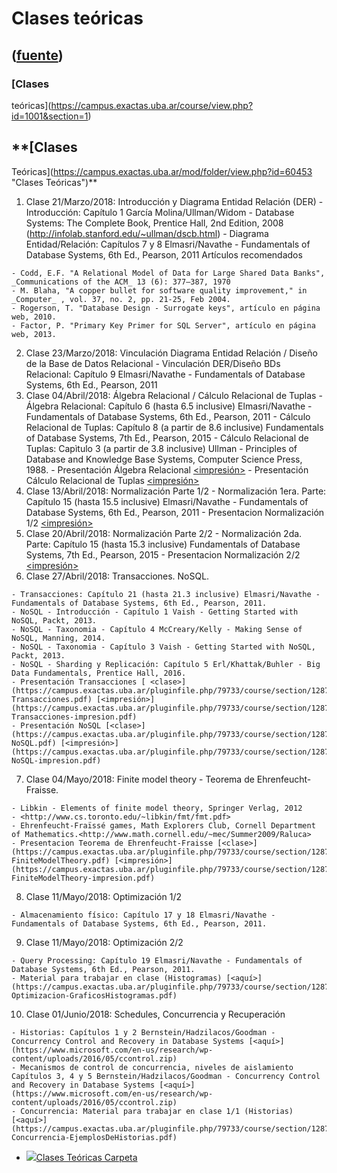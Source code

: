 # Clases teóricas
([fuente](https://campus.exactas.uba.ar/course/view.php?id=1001&section=1))
---
### [Clases
teóricas](https://campus.exactas.uba.ar/course/view.php?id=1001&section=1)

##  **[Clases
Teóricas](https://campus.exactas.uba.ar/mod/folder/view.php?id=60453 "Clases
Teóricas")**

  1. Clase 21/Marzo/2018: Introducción y Diagrama Entidad Relación (DER) 
    - Introducción: Capítulo 1 García Molina/Ullman/Widom - Database Systems: The Complete Book, Prentice Hall, 2nd Edition, 2008 (<http://infolab.stanford.edu/~ullman/dscb.html>)
    - Diagrama Entidad/Relación: Capítulos 7 y 8 Elmasri/Navathe - Fundamentals of Database Systems, 6th Ed., Pearson, 2011
Artículos recomendados

    - Codd, E.F. "A Relational Model of Data for Large Shared Data Banks", _Communications of the ACM_ 13 (6): 377–387, 1970
    - M. Blaha, "A copper bullet for software quality improvement," in _Computer_ , vol. 37, no. 2, pp. 21-25, Feb 2004.
    - Rogerson, T. "Database Design - Surrogate keys", artículo en página web, 2010.
    - Factor, P. "Primary Key Primer for SQL Server", artículo en página web, 2013.
  2. Clase 23/Marzo/2018: Vinculación Diagrama Entidad Relación / Diseño de la Base de Datos Relacional 
    - Vinculación DER/Diseño BDs Relacional: Capítulo 9 Elmasri/Navathe - Fundamentals of Database Systems, 6th Ed., Pearson, 2011
  3. Clase 04/Abril/2018: Álgebra Relacional / Cálculo Relacional de Tuplas
    - Álgebra Relacional: Capítulo 6 (hasta 6.5 inclusive) Elmasri/Navathe - Fundamentals of Database Systems, 6th Ed., Pearson, 2011
    - Cálculo Relacional de Tuplas: Capítulo 8 (a partir de 8.6 inclusive) Fundamentals of Database Systems, 7th Ed., Pearson, 2015
    - Cálculo Relacional de Tuplas: Capìtulo 3 (a partir de 3.8 inclusive) Ullman - Principles of Database and Knowledge Base Systems, Computer Science Press, 1988.
    - Presentación Álgebra Relacional [<clase>](https://campus.exactas.uba.ar/pluginfile.php/79733/course/section/12872/ct03-AlgebraRelacional.pdf) [<impresión>](https://campus.exactas.uba.ar/pluginfile.php/79733/course/section/12872/ct03-AlgebraRelacional-impresion.pdf)
    - Presentación Cálculo Relacional de Tuplas [<clase>](https://campus.exactas.uba.ar/pluginfile.php/79733/course/section/12872/ct03-CalculoRelacionalDeTuplas.pdf) [<impresión>](https://campus.exactas.uba.ar/pluginfile.php/79733/course/section/12872/ct03-CalculoRelacionalDeTuplas-impresion.pdf)
  4. Clase 13/Abril/2018: Normalización Parte 1/2
    - Normalización 1era. Parte: Capítulo 15 (hasta 15.5 inclusive) Elmasri/Navathe - Fundamentals of Database Systems, 6th Ed., Pearson, 2011
    - Presentacion Normalización 1/2 [<clase>](https://campus.exactas.uba.ar/pluginfile.php/79733/course/section/12872/ct04-Normalizacion.pdf) [<impresión>](https://campus.exactas.uba.ar/pluginfile.php/79733/course/section/12872/ct04-Normalizacion-impresion.pdf)
  5. Clase 20/Abril/2018: Normalización Parte 2/2
    - Normalización 2da. Parte: Capítulo 15 (hasta 15.3 inclusive) Fundamentals of Database Systems, 7th Ed., Pearson, 2015
    - Presentacion Normalización 2/2 [<clase>](https://campus.exactas.uba.ar/pluginfile.php/79733/course/section/12872/ct05-Normalizacion2.pdf) [<impresión>](https://campus.exactas.uba.ar/pluginfile.php/79733/course/section/12872/ct05-Normalizacion2-impresion.pdf)
  6. Clase 27/Abril/2018: Transacciones. NoSQL.  

    - Transacciones: Capítulo 21 (hasta 21.3 inclusive) Elmasri/Navathe - Fundamentals of Database Systems, 6th Ed., Pearson, 2011.
    - NoSQL - Introducción - Capítulo 1 Vaish - Getting Started with NoSQL, Packt, 2013.
    - NoSQL - Taxonomia - Capítulo 4 McCreary/Kelly - Making Sense of NoSQL, Manning, 2014.
    - NoSQL - Taxonomia - Capítulo 3 Vaish - Getting Started with NoSQL, Packt, 2013.
    - NoSQL - Sharding y Replicación: Capítulo 5 Erl/Khattak/Buhler - Big Data Fundamentals, Prentice Hall, 2016.
    - Presentación Transacciones [ <clase>](https://campus.exactas.uba.ar/pluginfile.php/79733/course/section/12872/ct06-Transacciones.pdf) [<impresión>](https://campus.exactas.uba.ar/pluginfile.php/79733/course/section/12872/ct06-Transacciones-impresion.pdf)
    - Presentación NoSQL [<clase>](https://campus.exactas.uba.ar/pluginfile.php/79733/course/section/12872/ct06-NoSQL.pdf) [<impresión>](https://campus.exactas.uba.ar/pluginfile.php/79733/course/section/12872/ct06-NoSQL-impresion.pdf)  

  7. Clase 04/Mayo/2018: Finite model theory - Teorema de Ehrenfeucht-Fraisse.   

    - Libkin - Elements of finite model theory, Springer Verlag, 2012
    - <http://www.cs.toronto.edu/~libkin/fmt/fmt.pdf>
    - Ehrenfeucht-Fraïssé games, Math Explorers Club, Cornell Department of Mathematics.<http://www.math.cornell.edu/~mec/Summer2009/Raluca>
    - Presentacion Teorema de Ehrenfeucht-Fraisse [<clase>](https://campus.exactas.uba.ar/pluginfile.php/79733/course/section/12872/ct07-FiniteModelTheory.pdf) [<impresión>](https://campus.exactas.uba.ar/pluginfile.php/79733/course/section/12872/ct07-FiniteModelTheory-impresion.pdf)   

  8. Clase 11/Mayo/2018: Optimización 1/2  

    - Almacenamiento físico: Capítulo 17 y 18 Elmasri/Navathe - Fundamentals of Database Systems, 6th Ed., Pearson, 2011.
  9. Clase 11/Mayo/2018: Optimización 2/2   

    - Query Processing: Capítulo 19 Elmasri/Navathe - Fundamentals of Database Systems, 6th Ed., Pearson, 2011.
    - Material para trabajar en clase (Histogramas) [<aquí>](https://campus.exactas.uba.ar/pluginfile.php/79733/course/section/12872/ct09-Optimizacion-GraficosHistogramas.pdf)   

  10. Clase 01/Junio/2018: Schedules, Concurrencia y Recuperación  
  

    - Historias: Capítulos 1 y 2 Bernstein/Hadzilacos/Goodman - Concurrency Control and Recovery in Database Systems [<aquí>](https://www.microsoft.com/en-us/research/wp-content/uploads/2016/05/ccontrol.zip)
    - Mecanismos de control de concurrencia, niveles de aislamiento Capítulos 3, 4 y 5 Bernstein/Hadzilacos/Goodman - Concurrency Control and Recovery in Database Systems [<aquí>](https://www.microsoft.com/en-us/research/wp-content/uploads/2016/05/ccontrol.zip)
    - Concurrencia: Material para trabajar en clase 1/1 (Historias) [<aquí>](https://campus.exactas.uba.ar/pluginfile.php/79733/course/section/12872/ct10-Concurrencia-EjemplosDeHistorias.pdf)   

  
  
  

  - [![ ](https://campus.exactas.uba.ar/theme/image.php/aardvark/folder/1524752928/icon)Clases Teóricas Carpeta](https://campus.exactas.uba.ar/mod/folder/view.php?id=60453)

